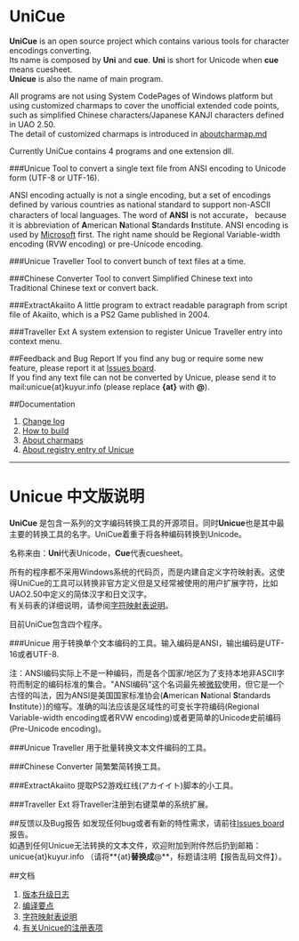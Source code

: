 UniCue
======

**UniCue** is an open source project which contains various tools for character encodings converting.  
Its name is composed by **Uni** and **cue**. **Uni** is short for Unicode when **cue** means cuesheet.  
**Unicue** is also the name of main program.

All programs are not using System CodePages of Windows platform but using customized charmaps to cover the unofficial extended code points, such as simplified Chinese characters/Japanese KANJI characters defined in UAO 2.50.  
The detail of customized charmaps is introduced in [aboutcharmap.md](docs/en/aboutcharmap.md)

Currently UniCue contains 4 programs and one extension dll.

###Unicue
Tool to convert a single text file from ANSI encoding to Unicode form (UTF-8 or UTF-16).

ANSI encoding actually is not a single encoding, but a set of encodings defined by various countries as national standard to support non-ASCII characters of local languages. The word of **ANSI** is not accurate， because it is abbreviation of **A**merican **N**ational **S**tandards **I**nstitute. ANSI encoding is used by [Microsoft](http://support.microsoft.com/kb/138813/en-us) first. The right name should be Regional Variable-width encoding (RVW encoding) or pre-Unicode encoding.

###Unicue Traveller
Tool to convert bunch of text files at a time.

###Chinese Converter
Tool to convert Simplified Chinese text into Traditional Chinese text or convert back.

###ExtractAkaiito
A little program to extract readable paragraph from script file of Akaiito, which is a PS2 Game published in 2004.

###Traveller Ext
A system extension to register Unicue Traveller entry into context menu.

##Feedback and Bug Report
If you find any bug or require some new feature, please report it at [Issues board](https://github.com/kuyur/unicue/issues).  
If you find any text file can not be converted by Unicue, please send it to mail:unicue{at}kuyur.info (please replace **{at}** with **@**).

##Documentation
1. [Change log](docs/en/changelog.md)
2. [How to build](docs/en/howtobuild.md)
3. [About charmaps](docs/en/aboutcharmap.md)
4. [About registry entry of Unicue](docs/en/registry.md)

***

Unicue 中文版说明
===========================

**UniCue** 是包含一系列的文字编码转换工具的开源项目。同时**Unicue**也是其中最主要的转换工具的名字。UniCue着重于将各种编码转换到Unicode。

名称来由：**Uni**代表Unicode，**Cue**代表cuesheet。 

所有的程序都不采用Windows系统的代码页，而是内建自定义字符映射表。这使得UniCue的工具可以转换非官方定义但是又经常被使用的用户扩展字符，比如UAO2.50中定义的简体汉字和日文汉字。  
有关码表的详细说明，请参阅[字符映射表说明](docs/en/aboutcharmap.md)。

目前UniCue包含四个程序。

###Unicue
用于转换单个文本编码的工具。输入编码是ANSI，输出编码是UTF-16或者UTF-8.

注：ANSI编码实际上不是一种编码，而是各个国家/地区为了支持本地非ASCII字符而制定的编码标准的集合。"ANSI编码"这个名词最先被[微软](http://support.microsoft.com/kb/138813/en-us)使用，但它是一个古怪的叫法，因为ANSI是美国国家标准协会(**A**merican **N**ational **S**tandards **I**nstitute）)的缩写。准确的叫法应该是区域性的可变长字符编码(Regional Variable-width encoding或者RVW encoding)或者更简单的Unicode史前编码(Pre-Unicode encoding)。

###Unicue Traveller
用于批量转换文本文件编码的工具。

###Chinese Converter
简繁繁简转换工具。

###ExtractAkaiito
提取PS2游戏红线(アカイイト)脚本的小工具。

###Traveller Ext
将Traveller注册到右键菜单的系统扩展。

##反馈以及Bug报告
如发现任何bug或者有新的特性需求，请前往[Issues board](https://github.com/kuyur/unicue/issues)报告。  
如遇到任何Unicue无法转换的文本文件，欢迎附加到附件然后扔到邮箱：unicue{at}kuyur.info （请将**{at}**替换成**@**，标题请注明【报告乱码文件】）。

##文档
1. [版本升级日志](docs/chs/changelog.md)
2. [编译要点](docs/chs/howtobuild.md)
3. [字符映射表说明](docs/chs/aboutcharmap.md)
4. [有关Unicue的注册表项](docs/chs/registry.md)
